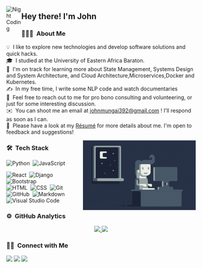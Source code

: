 <!-- ![John Mungai Kahura Banner](https://raw.githubusercontent.com/AVS1508/AVS1508/master/assets/Aditya%20Vikram%20Singh%20Banner.jpg) -->

<img alt="Night Coding" src="./assets/Hand%20Wave.gif" width='40' align="left"/><h2>Hey there! I'm John</h2>

<!-- ## 👋 &nbsp;Hey there! I'm John -->

### 👨🏻‍💻 &nbsp;About Me

💡 &nbsp;I like to explore new technologies and develop software solutions and quick hacks.\
🎓 &nbsp;I studied at the University of Eastern Africa Baraton.\
🌱 &nbsp;I'm on track for learning more about State Management, Systems Design and System Architecture, and Cloud Architecture,Microservices,Docker and Kubernetes.\
✍️ &nbsp;In my free time, I write some NLP code and watch documentaries\
💬 &nbsp;Feel free to reach out to me for pro bono consulting and volunteering, or just for some interesting discussion.\
✉️ &nbsp;You can shoot me an email at johnmungai392@gmail.com ! I'll  respond as soon as I can.\
📄 &nbsp;Please have a look at my [Résumé](https://drive.google.com/file/d/1hDYJz46OmL16nDknd2gPKVmpEkpvA_f0/view) for more details about me. I'm open to feedback and suggestions!

<img alt="Night Coding" src="https://raw.githubusercontent.com/AVS1508/AVS1508/master/assets/Night-Coding.gif" align="right"/>

### 🛠 &nbsp;Tech Stack

![Python](https://img.shields.io/badge/-Python-05122A?style=flat&logo=python)&nbsp;
![JavaScript](https://img.shields.io/badge/-JavaScript-05122A?style=flat&logo=javascript)&nbsp;

![React](https://img.shields.io/badge/-React-05122A?style=flat&logo=react)&nbsp;
![Django](https://img.shields.io/badge/-Django-05122A?style=flat&logo=django&logoColor=092E20)&nbsp;
![Bootstrap](https://img.shields.io/badge/-Bootstrap-05122A?style=flat&logo=bootstrap&logoColor=563D7C)\
![HTML](https://img.shields.io/badge/-HTML-05122A?style=flat&logo=HTML5)&nbsp;
![CSS](https://img.shields.io/badge/-CSS-05122A?style=flat&logo=CSS3&logoColor=1572B6)&nbsp;
![Git](https://img.shields.io/badge/-Git-05122A?style=flat&logo=git)&nbsp;
![GitHub](https://img.shields.io/badge/-GitHub-05122A?style=flat&logo=github)&nbsp;
![Markdown](https://img.shields.io/badge/-Markdown-05122A?style=flat&logo=markdown)\
![Visual Studio Code](https://img.shields.io/badge/-Visual%20Studio%20Code-05122A?style=flat&logo=visual-studio-code&logoColor=007ACC)&nbsp;


### ⚙️ &nbsp;GitHub Analytics

<p align="center">
<a href="https://github.com/JohnM-Kahura">
  <img height="180em" src="https://github-readme-stats-eight-theta.vercel.app/api?username=JohnM-Kahura&show_icons=true&theme=algolia&include_all_commits=true&count_private=true"/>
  <img height="180em" src="https://github-readme-stats-eight-theta.vercel.app/api/top-langs/?username=JohnM-Kahura&layout=compact&langs_count=8&theme=algolia"/>
</a>
</p>

### 🤝🏻 &nbsp;Connect with Me

<p align="center">

<a href="https://www.linkedin.com/in/john-kahura-50452b1a4/"><img src="https://img.shields.io/badge/-John%20Kahura%20Mungai-0077B5?style=flat&logo=Linkedin&logoColor=white"/></a>
<a href="johnmungai392@gmail.com"><img src="https://img.shields.io/badge/-johnmungai392@gmail.com-D14836?style=flat&logo=Gmail&logoColor=white"/></a>
<a href="https://twitter.com/JMKahura"><img src="https://img.shields.io/badge/-@JMKahura-BD081C?style=flat&logo=twitter&logoColor=white"/></a>
</p>





